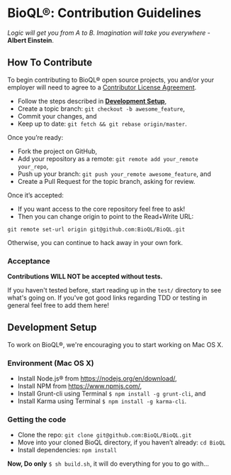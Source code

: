 # BioQL®: Contribution Guidelines
<i>Logic will get you from A to B. Imagination will take you everywhere</i> - <b>Albert Einstein</b>.

## How To Contribute
To begin contributing to BioQL® open source projects, you and/or your employer will need to agree to a [Contributor License Agreement](http://sequomics.com/en/legal/scla/index.html).
* Follow the steps described in <a name="development-setup" href="#development-setup"><b>Development Setup</b></a>,
* Create a topic branch: `git checkout -b awesome_feature`,
* Commit your changes, and
* Keep up to date: `git fetch && git rebase origin/master`.

Once you’re ready:
* Fork the project on GitHub,
* Add your repository as a remote: `git remote add your_remote your_repo`,
* Push up your branch: `git push your_remote awesome_feature`, and
* Create a Pull Request for the topic branch, asking for review.

Once it’s accepted:
* If you want access to the core repository feel free to ask!
* Then you can change origin to point to the Read+Write URL:
```
git remote set-url origin git@github.com:BioQL/BioQL.git
```
Otherwise, you can continue to hack away in your own fork.

### Acceptance
**Contributions WILL NOT be accepted without tests.**

If you haven't tested before, start reading up in the `test/` directory to see what's going on. If you've got good links regarding TDD or testing in general feel free to add them here!

## Development Setup
To work on BioQL®, we're encouraging you to start working on Mac OS X.

### Environment (Mac OS X)
* Install Node.js® from https://nodejs.org/en/download/,
* Install NPM from https://www.npmjs.com/,
* Install Grunt-cli using Terminal `$ npm install -g grunt-cli`, and
* Install Karma using Terminal `$ npm install -g karma-cli`.

### Getting the code
* Clone the repo: `git clone git@github.com:BioQL/BioQL.git`
* Move into your cloned BioQL directory, if you haven’t already:
    `cd BioQL`
* Install dependencies:
    `npm install`

<b>Now, Do only</b> `$ sh build.sh`, it will do everything for you to go with...
